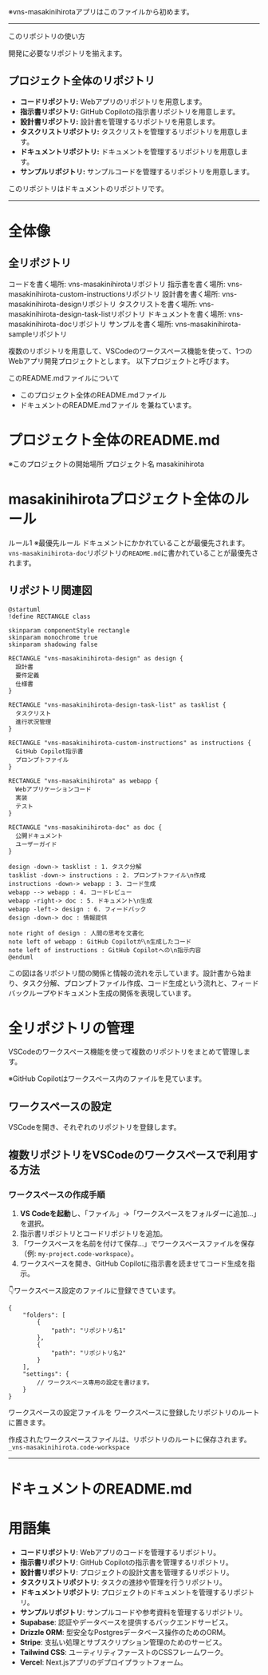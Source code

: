 ※vns-masakinihirotaアプリはこのファイルから初めます。

---

このリポジトリの使い方

開発に必要なリポジトリを揃えます。

## プロジェクト全体のリポジトリ

- **コードリポジトリ:** Webアプリのリポジトリを用意します。
- **指示書リポジトリ:** GitHub Copilotの指示書リポジトリを用意します。
- **設計書リポジトリ:** 設計書を管理するリポジトリを用意します。
- **タスクリストリポジトリ:** タスクリストを管理するリポジトリを用意します。
- **ドキュメントリポジトリ:** ドキュメントを管理するリポジトリを用意します。
- **サンプルリポジトリ:** サンプルコードを管理するリポジトリを用意します。

このリポジトリはドキュメントのリポジトリです。



---

# 全体像

## 全リポジトリ

コードを書く場所: vns-masakinihirotaリポジトリ
指示書を書く場所: vns-masakinihirota-custom-instructionsリポジトリ
設計書を書く場所: vns-masakinihirota-designリポジトリ
タスクリストを書く場所: vns-masakinihirota-design-task-listリポジトリ
ドキュメントを書く場所: vns-masakinihirota-docリポジトリ
サンプルを書く場所: vns-masakinihirota-sampleリポジトリ

複数のリポジトリを用意して、VSCodeのワークスペース機能を使って、1つのWebアプリ開発プロジェクトとします。
以下プロジェクトと呼びます。

このREADME.mdファイルについて
* このプロジェクト全体のREADME.mdファイル
* ドキュメントのREADME.mdファイル
を兼ねています。

# プロジェクト全体のREADME.md

※このプロジェクトの開始場所
プロジェクト名 masakinihirota

# masakinihirotaプロジェクト全体のルール

ルール1 ※最優先ルール
ドキュメントにかかれていることが最優先されます。
`vns-masakinihirota-doc`リポジトリの`README.md`に書かれていることが最優先されます。

## リポジトリ関連図

```plantuml
@startuml
!define RECTANGLE class

skinparam componentStyle rectangle
skinparam monochrome true
skinparam shadowing false

RECTANGLE "vns-masakinihirota-design" as design {
  設計書
  要件定義
  仕様書
}

RECTANGLE "vns-masakinihirota-design-task-list" as tasklist {
  タスクリスト
  進行状況管理
}

RECTANGLE "vns-masakinihirota-custom-instructions" as instructions {
  GitHub Copilot指示書
  プロンプトファイル
}

RECTANGLE "vns-masakinihirota" as webapp {
  Webアプリケーションコード
  実装
  テスト
}

RECTANGLE "vns-masakinihirota-doc" as doc {
  公開ドキュメント
  ユーザーガイド
}

design -down-> tasklist : 1. タスク分解
tasklist -down-> instructions : 2. プロンプトファイル\n作成
instructions -down-> webapp : 3. コード生成
webapp --> webapp : 4. コードレビュー
webapp -right-> doc : 5. ドキュメント\n生成
webapp -left-> design : 6. フィードバック
design -down-> doc : 情報提供

note right of design : 人間の思考を文書化
note left of webapp : GitHub Copilotが\n生成したコード
note left of instructions : GitHub Copilotへの\n指示内容
@enduml

```

この図は各リポジトリ間の関係と情報の流れを示しています。設計書から始まり、タスク分解、プロンプトファイル作成、コード生成という流れと、フィードバックループやドキュメント生成の関係を表現しています。

# 全リポジトリの管理

VSCodeのワークスペース機能を使って複数のリポジトリをまとめて管理します。

※GitHub Copilotはワークスペース内のファイルを見ています。

## ワークスペースの設定

VSCodeを開き、それぞれのリポジトリを登録します。

## 複数リポジトリをVSCodeのワークスペースで利用する方法

### ワークスペースの作成手順
1. **VS Codeを起動**し、「ファイル」→「ワークスペースをフォルダーに追加...」を選択。
2. 指示書リポジトリとコードリポジトリを追加。
3. 「ワークスペースを名前を付けて保存...」でワークスペースファイルを保存（例: `my-project.code-workspace`）。
4. ワークスペースを開き、GitHub Copilotに指示書を読ませてコード生成を指示。

👇ワークスペース設定のファイルに登録できています。

```[ワークスペース名].code-workspace
{
	"folders": [
		{
			"path": "リポジトリ名1"
		},
		{
			"path": "リポジトリ名2"
		}
	],
	"settings": {
		// ワークスペース専用の設定を書けます。
	}
}

```

ワークスペースの設定ファイルを
ワークスペースに登録したリポジトリのルートに置きます。

作成されたワークスペースファイルは、リポジトリのルートに保存されます。
`_vns-masakinihirota.code-workspace`

----------------------------------------

# ドキュメントのREADME.md

# 用語集

- **コードリポジトリ**: Webアプリのコードを管理するリポジトリ。
- **指示書リポジトリ**: GitHub Copilotの指示書を管理するリポジトリ。
- **設計書リポジトリ**: プロジェクトの設計文書を管理するリポジトリ。
- **タスクリストリポジトリ**: タスクの進捗や管理を行うリポジトリ。
- **ドキュメントリポジトリ**: プロジェクトのドキュメントを管理するリポジトリ。
- **サンプルリポジトリ**: サンプルコードや参考資料を管理するリポジトリ。
- **Supabase**: 認証やデータベースを提供するバックエンドサービス。
- **Drizzle ORM**: 型安全なPostgresデータベース操作のためのORM。
- **Stripe**: 支払い処理とサブスクリプション管理のためのサービス。
- **Tailwind CSS**: ユーティリティファーストのCSSフレームワーク。
- **Vercel**: Next.jsアプリのデプロイプラットフォーム。


